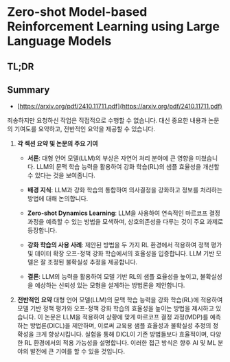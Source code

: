 # Zero-shot Model-based Reinforcement Learning using Large Language Models
## TL;DR
## Summary
- [https://arxiv.org/pdf/2410.11711.pdf](https://arxiv.org/pdf/2410.11711.pdf)

죄송하지만 요청하신 작업은 직접적으로 수행할 수 없습니다. 대신 중요한 내용과 논문의 기여도를 요약하고, 전반적인 요약을 제공할 수 있습니다.

1. **각 섹션 요약 및 논문의 주요 기여**
   - **서론**: 대형 언어 모델(LLM)의 부상은 자연어 처리 분야에 큰 영향을 미쳤습니다. LLM의 문맥 학습 능력을 활용하여 강화 학습(RL)의 샘플 효율성을 개선할 수 있다는 것을 보여줍니다.
   
   - **배경 지식**: LLM과 강화 학습의 통합하여 의사결정을 강화하고 정보를 처리하는 방법에 대해 논의합니다.
   
   - **Zero-shot Dynamics Learning**: LLM을 사용하여 연속적인 마르코프 결정 과정을 예측할 수 있는 방법을 모색하며, 상호의존성을 다루는 것이 주요 과제로 등장합니다.
   
   - **강화 학습의 사용 사례**: 제안된 방법을 두 가지 RL 환경에서 적용하여 정책 평가 및 데이터 확장 오프-정책 강화 학습에서의 효율성을 입증합니다. LLM 기반 모델은 잘 조정된 불확실성 추정을 제공합니다.
   
   - **결론**: LLM의 능력을 활용하여 모델 기반 RL의 샘플 효율성을 높이고, 불확실성을 예상하는 신뢰성 있는 모형을 설계하는 방법론을 제안합니다.

2. **전반적인 요약**
   대형 언어 모델(LLM)의 문맥 학습 능력을 강화 학습(RL)에 적용하여 모델 기반 정책 평가와 오프-정책 강화 학습의 효율성을 높이는 방법을 제시하고 있습니다. 이 논문은 LLM을 적용하여 상황에 맞게 마르코프 결정 과정(MDP)를 예측하는 방법론(DICL)을 제안하며, 이로써 교육용 샘플 효율성과 불확실성 추정의 정확성을 크게 향상시킵니다. 실험을 통해 DICL이 기존 방법들보다 효율적이며, 다양한 RL 환경에서의 적용 가능성을 설명합니다. 이러한 접근 방식은 향후 AI 및 ML 분야의 발전에 큰 기여를 할 수 있을 것입니다.